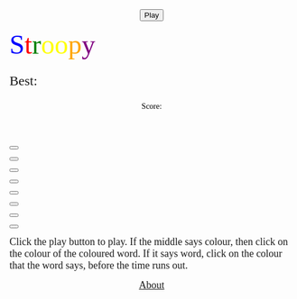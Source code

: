 
<html>

<script src="/Stroopy/javascript/randomword.js"></script>
<script src="/Stroopy/javascript/randomcolour.js"></script>
<script src="/Stroopy/javascript/checkanswer.js"></script>
<script src="/Stroopy/javascript/timer.js"></script>
<script src="/Stroopy/javascript/colourorword.js"></script>
<script src="/Stroopy/javascript/playagain.js"></script>
<LINK href="/Stroopy/css/Stroopy.css" rel="stylesheet" type="text/css">

<body onload="start1()">

<title> Stroopy </title>

<div class="site">

<div id="overgame">

<center>

<font face="VarelaRound" font size="10">
<p id="playagain"></p>
</font>
<p><button id="play" onclick="callClickers1()">Play</button></p>

</center>

</div>

<font face="VarelaRound" font size="10" style="display:inline">
<font color="blue">
S<font color="red">t<font color="green">r<font color="yellow">o<font color="yellow">o<font color="orange">p<font color="purple">y
</font>
</font>
</font>
</font>
</font>
</font>
</font>
</font>
<div class="best" >

<font face="VarelaRound" font size="5">
<p>Best: <span id="bestie" style="display:inline"></span>
</p>
</font>

</div>
<div class="time">

<font face="VarelaRound" color="black">
<p>
<center>
 Score: <p id="score" style="display:inline"></p>
</center>
</p>
</font>

</div>

<div class="game">

<div class="mid">

<center>

<font face="VarelaRound" color="white" font size="4">
<h4 id="instruction" style="display:inline"></h4>
</font>
<br>
<font face="VarelaRound" font size="5"> <h4 id="demo" style="display:inline"></h4>
</font>
</br>
<font face="VarelaRound" color="white" font size="4">
<h4 id="clock" style="display:inline"></h4>
</font>

</center>

</div>

<p><button class="red" onclick="checkred()"></button></p>
<p><button class="blue" onclick="checkblue()"></button></p>
<p><button class="green" onclick="checkgreen()"></button></p>
<p><button class="yellow" onclick="checkyellow()"></button></p>
<p><button class="purple" onclick="checkpurple()"></button></p>
<p><button class="orange" onclick="checkorange()"></button></p>
<p><button class="pink" onclick="checkpink()"></button></p>
<p><button class="brown" onclick="checkbrown()"></button></p>

</div>

<div class="text">

<p>
<font face="VarelaRound" font size="4">
Click the play button to play. If the middle says colour, then click on the colour of the coloured word. If it says word, click on the colour that the word says, before the time runs out.
</font>
</p>

</div>

<div class="press">

<center>

<font font size="4" face="VarelaRound">

<a href="/Stroopy/About/Stroopy.html">About</a>
</font>

</center>

</div>

</div>

<script>
function start(){
document.getElementById("demo").innerHTML = "";
document.getElementById("demo").style.color = "black";
document.getElementById("instruction").innerHTML = "";
document.getElementById("clock").innerHTML = "";
w = 0;
score = 0;
sec = 1000;
document.getElementById("score").innerHTML = score;
document.getElementById("bestie").innerHTML = best;
}
function start1(){
best = 0;
anchors.removeAll();
document.getElementById("demo").innerHTML = "";
document.getElementById("demo").style.color = "black";
document.getElementById("instruction").innerHTML = "";
document.getElementById("clock").innerHTML = "";
w = 0;
score = 0;
sec = 1000;
document.getElementById("score").innerHTML = score;
document.getElementById("bestie").innerHTML = best;
}
function callClickers(){
    clearTimeout(stop);
    w = 1;
	myFunctionword();
    myFunctioncolour();
	myFunctioninstruction();
	myFunctiontimer();
	hard();
	best1();
	document.getElementById("playagain").innerHTML = "";
	document.getElementById("overgame").style.zIndex = "-6";

}
function callClickers1(){
    clearTimeout(stop);
    w = 1;
	sec = 1000;
	myFunctionword();
    myFunctioncolour();
	myFunctioninstruction();
	myFunctiontimer();
	hard();
	best1();
	document.getElementById("playagain").innerHTML = "";
	document.getElementById("overgame").style.zIndex = "-6";

}
</script>
</html>
